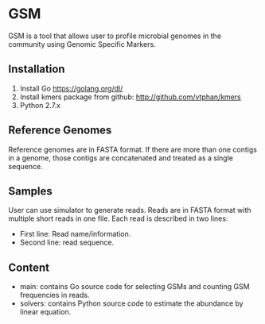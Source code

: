# GSM
GSM is a tool that allows user to profile microbial genomes in the community using Genomic Specific Markers.


## Installation

1. Install Go https://golang.org/dl/
2. Install kmers package from github: http://github.com/vtphan/kmers
3. Python 2.7.x

## Reference Genomes

Reference genomes are in FASTA format. If there are more than one contigs in a genome, those contigs are concatenated and treated as a single sequence.

## Samples

User can use simulator to generate reads. Reads are in FASTA format with multiple short reads in one file. Each read is described in two lines: 
- First line: Read name/information.
- Second line: read sequence.

## Content

- main: contains Go source code for selecting GSMs and counting GSM frequencies in reads.
- solvers: contains Python source code to estimate the abundance by linear equation.


